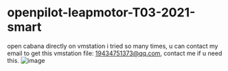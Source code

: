 # openpilot-leapmotor-T03-2021-smart
open cabana directly on vmstation
i tried so many times, u can contact my email to get this vmstation file: 19434751373@qq.com, contact me if u need this.
![image](https://github.com/user-attachments/assets/5afc9581-fb4f-4785-b937-26a60045f225)
